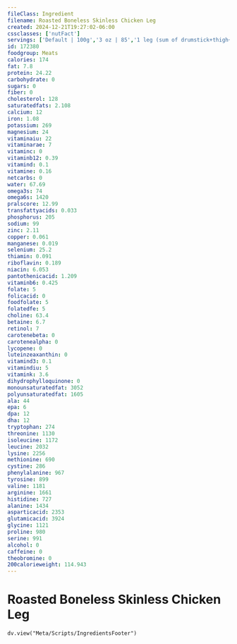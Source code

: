 ```yaml
---
fileClass: Ingredient
filename: Roasted Boneless Skinless Chicken Leg
created: 2024-12-21T19:27:02-06:00
cssclasses: ['nutFact']
servings: ['Default | 100g','3 oz | 85','1 leg (sum of drumstick+thigh+back meat only) | 199','1 drumstick bone and skin | 105','1 thigh bone and skin | 72','1 back bone and skin | 22']
id: 172380
foodgroup: Meats
calories: 174
fat: 7.8
protein: 24.22
carbohydrate: 0
sugars: 0
fiber: 0
cholesterol: 128
saturatedfats: 2.108
calcium: 12
iron: 1.08
potassium: 269
magnesium: 24
vitaminaiu: 22
vitaminarae: 7
vitaminc: 0
vitaminb12: 0.39
vitamind: 0.1
vitamine: 0.16
netcarbs: 0
water: 67.69
omega3s: 74
omega6s: 1420
pralscore: 12.99
transfattyacids: 0.033
phosphorus: 205
sodium: 99
zinc: 2.11
copper: 0.061
manganese: 0.019
selenium: 25.2
thiamin: 0.091
riboflavin: 0.189
niacin: 6.053
pantothenicacid: 1.209
vitaminb6: 0.425
folate: 5
folicacid: 0
foodfolate: 5
folatedfe: 5
choline: 63.4
betaine: 6.7
retinol: 7
carotenebeta: 0
carotenealpha: 0
lycopene: 0
luteinzeaxanthin: 0
vitamind3: 0.1
vitamindiu: 5
vitamink: 3.6
dihydrophylloquinone: 0
monounsaturatedfat: 3052
polyunsaturatedfat: 1605
ala: 44
epa: 6
dpa: 12
dha: 12
tryptophan: 274
threonine: 1130
isoleucine: 1172
leucine: 2032
lysine: 2256
methionine: 690
cystine: 286
phenylalanine: 967
tyrosine: 899
valine: 1181
arginine: 1661
histidine: 727
alanine: 1434
asparticacid: 2353
glutamicacid: 3924
glycine: 1121
proline: 980
serine: 991
alcohol: 0
caffeine: 0
theobromine: 0
200calorieweight: 114.943
---
```


# Roasted Boneless Skinless Chicken Leg

```dataviewjs
dv.view("Meta/Scripts/IngredientsFooter")
```